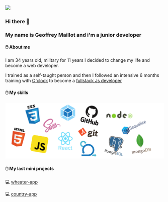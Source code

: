 ![](https://media.giphy.com/media/citBl9yPwnUOs/source.gif)
### Hi there 👋 
### My name is Geoffrey Maillot and i'm a junior developer 

#### &#128433;&#65039; About me 

I am 34 years old, military for 11 years I decided to change my life and become a web developer.

I trained as a self-taught person and then I followed an intensive 6 months training with [O'clock](https://oclock.io/) to become a [fullstack Js developer](https://oclock.io/formations/developpeur-web-fullstack-javascript)



#### &#128433;&#65039; My skills
![Logos](/img/Logos.png)

####  &#128433;&#65039; My last mini projects

&#128187; [wheater-app](http://jojo-wheater-app.surge.sh/)

&#128187; [country-app](http://jojo-country-app.surge.sh/)

